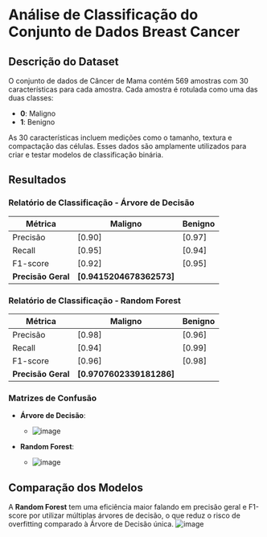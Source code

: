 # Análise de Classificação do Conjunto de Dados Breast Cancer

## Descrição do Dataset

O conjunto de dados de Câncer de Mama contém 569 amostras com 30 características para cada amostra. Cada amostra é rotulada como uma das duas classes:
- **0**: Maligno
- **1**: Benigno

As 30 características incluem medições como o tamanho, textura e compactação das células. Esses dados são amplamente utilizados para criar e testar modelos de classificação binária.

## Resultados

### Relatório de Classificação - Árvore de Decisão

| Métrica         | Maligno | Benigno |
|-----------------|---------|---------|
| Precisão        | [0.90] | [0.97] |
| Recall          | [0.95] | [0.94] |
| F1-score        | [0.92] | [0.95] |
| **Precisão Geral** | **[0.9415204678362573]** |

### Relatório de Classificação - Random Forest

| Métrica         | Maligno | Benigno |
|-----------------|---------|---------|
| Precisão        | [0.98] | [0.96] |
| Recall          | [0.94] | [0.99] |
| F1-score        | [0.96] | [0.98] |
| **Precisão Geral** | **[0.9707602339181286]** |

### Matrizes de Confusão

- **Árvore de Decisão**:
  - ![image](https://github.com/user-attachments/assets/6311d209-ccda-4de0-892f-37b95f3f89da)

- **Random Forest**:
  - ![image](https://github.com/user-attachments/assets/648bc0c9-3ccc-4726-a002-b0df67b71bc4)

## Comparação dos Modelos

A **Random Forest** tem uma eficiência maior falando em precisão geral e F1-score por utilizar múltiplas árvores de decisão, o que reduz o risco de overfitting comparado à Árvore de Decisão única.
![image](https://github.com/user-attachments/assets/6f3041cd-a61e-4280-a88d-a59f4b688831)

